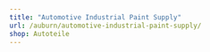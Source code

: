 ```yaml
---
title: "Automotive Industrial Paint Supply"
url: /auburn/automotive-industrial-paint-supply/
shop: Autoteile
---
```

